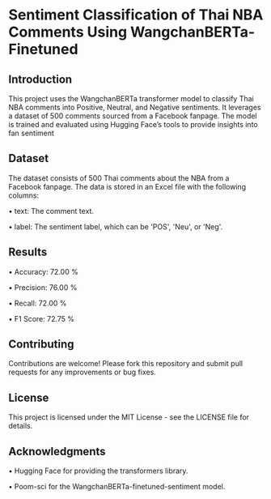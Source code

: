 # Sentiment Classification of Thai NBA Comments Using WangchanBERTa-Finetuned

## Introduction
This project uses the WangchanBERTa transformer model to classify Thai NBA comments into Positive, Neutral, and Negative sentiments. It leverages a dataset of 500 comments sourced from a Facebook fanpage. The model is trained and evaluated using Hugging Face’s tools to provide insights into fan sentiment

## Dataset
The dataset consists of 500 Thai comments about the NBA from a Facebook fanpage. The data is stored in an Excel file with the following columns:

• text: The comment text.

• label: The sentiment label, which can be 'POS', 'Neu', or 'Neg'.

## Results
• Accuracy: 72.00 %

• Precision: 76.00 %

• Recall: 72.00 %

• F1 Score: 72.75 %

## Contributing
Contributions are welcome! Please fork this repository and submit pull requests for any improvements or bug fixes.

## License
This project is licensed under the MIT License - see the LICENSE file for details.

## Acknowledgments
• Hugging Face for providing the transformers library.

• Poom-sci for the WangchanBERTa-finetuned-sentiment model.

